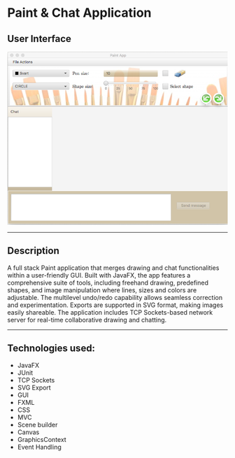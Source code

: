 # Paint & Chat Application

## User Interface

![User Interface](user-interface.png)

---
## Description

A full stack Paint application that merges drawing and chat functionalities within a user-friendly GUI. Built with JavaFX, the app features a comprehensive suite of tools, including freehand drawing, predefined shapes, and image manipulation where lines, sizes and colors are adjustable. The multilevel undo/redo capability allows seamless correction and experimentation. Exports are supported in SVG format, making images easily shareable. The application includes TCP Sockets-based network server for real-time collaborative drawing and chatting.

---

## Technologies used:

- JavaFX
- JUnit
- TCP Sockets
- SVG Export
- GUI
- FXML
- CSS
- MVC
- Scene builder
- Canvas
- GraphicsContext
- Event Handling










